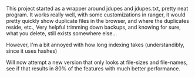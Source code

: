 This project started as a wrapper around jdupes and jdupes.txt, pretty neat program.
It works really well, with some customizations in ranger, it would pretty quickly show duplicate files in the browser, and where the duplicates reside, etc.,
Very helpful trimming down backups, and knowing for sure, what you delete, still exists somewhere else...

However, I'm a bit annoyed with how long indexing takes (understandibly, since it uses hashes)

Will now attempt a new version that only looks at file-sizes and file-names, see if that results in 80% of the features with much better performance.
